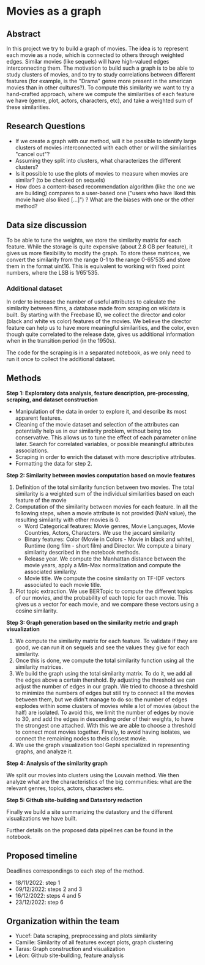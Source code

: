 # Movies as a graph


## Abstract
[//]: # "Abstract: A 150 word description of the project idea and goals. What’s the motivation behind your project? What story would you like to tell, and why?"
In this project we try to build a graph of movies. The idea is to represent each movie as a node, which is connected to others through weighted edges. Similar movies (like sequels) will have high-valued edges interconnecting them. The motivation to build such a graph is to be able to study clusters of movies, and to try to study correlations between different features (for example, is the "Drama" genre more present in the american movies than in other cultures?). To compute this similarity we want to try a hand-crafted approach, where we compute the similarities of each feature we have (genre, plot, actors, characters, etc), and take a weighted sum of these similarities.

## Research Questions
[//]: # "Research Questions: A list of research questions you would like to address during the project."
* If we create a graph with our method, will it be possible to identify large clusters of movies interconnected with each other or will the similarities "cancel out"?
* Assuming they split into clusters, what characterizes the different clusters?
* Is it possible to use the plots of movies to measure when movies are similar? (to be checked on sequels)
* How does a content-based recommendation algorithm (like the one we are building) compares to a user-based one ("users who have liked this movie have also liked [...]") ? What are the biases with one or the other method?


## Data size discussion
[//]: # "Proposed additional datasets (if any): List the additional dataset(s) you want to use (if any), and some ideas on how you expect to get, manage, process, and enrich it/them. Show us that you’ve read the docs and some examples, and that you have a clear idea on what to expect. Discuss data size and format if relevant. It is your responsibility to check that what you propose is feasible."
To be able to tune the weights, we store the similarity matrix for each feature. While the storage is quite expensive (about 2.8 GB per feature), it gives us more flexibility to modify the graph. To store these matrices, we convert the similarity from the range 0-1 to the range 0-65'535 and store them in the format uint16. This is equivalent to working with fixed point numbers, where the LSB is 1/65'535.


### Additional dataset
In order to increase the number of useful attributes to calculate the similarity between films, a database made from scraping on wikidata is built. By starting with the Freebase ID, we collect the director and color (black and white vs color) features of the movies. We believe the director feature can help us to have more meaningful similarities, and the color, even though quite correlated to the release date, gives us additional information when in the transition period (in the 1950s). 

The code for the scraping is in a separated notebook, as we only need to run it once to collect the additional dataset.

## Methods

**Step 1: Exploratory data analysis, feature description, pre-processing, scraping, and dataset construction** 

* Manipulation of the data in order to explore it, and describe its most apparent features.
* Cleaning of the movie dataset and selection of the attributes can potentially help us in our similarity problem, without being too conservative. This allows us to tune the effect of each parameter online later. Search for correlated variables, or possible meaningful attributes associations. 
* Scraping in order to enrich the dataset with more descriptive attributes. 
* Formatting the data for step 2. 

**Step 2: Similarity between movies computation based on movie features** 
<ol>
  <li>Definition of the total similarity function between two movies. The total similarity is a weighted sum of the individual similarities based on each feature of the movie 
</li>
  <li>Computation of the similarity between movies for each feature. In all the following steps, when a movie attribute is not provided (NaN value), the resulting similarity with other movies is 0.
  <ul>
  <li>Word Categorical features: Movie genres, Movie Languages, Movie Countries, Actors, Characters. We use the jaccard similarity</li>
  <li>Binary features: Color (Movie in Colors - Movie in black and white), Runtime (long film - short film) and Director. We compute a binary similarity described in the notebook methods.</li>
  <li>Release year. We compute the Manhattan distance between the movie years, apply a Min-Max normalization and compute the associated similarity.
</li>
  <li>Movie title. We compute the cosine similarity on TF-IDF vectors associated to each movie title.
</li>
</ul></li>
  <li>Plot topic extraction. We use BERTopic to compute the different topics of our movies, and the probability of each topic for each movie. This gives us a vector for each movie, and we compare these vectors using a cosine similarity.
</li>
</ol>

**Step 3: Graph generation based on the similarity metric and graph visualization**
<ol>
  <li> We compute the similarity matrix for each feature. To validate if they are good, we can run it on sequels and see the values they give for each similarity.
</li>
  <li> Once this is done, we compute the total similarity function using all the similarity matrices.
</li>
  <li> We build the graph using the total similarity matrix. To do it, we add all the edges above a certain thershold. By adjusting the threshold we can adjust the number of edges in our graph. We tried to choose a threshold to minimize the numbers of edges but still try to connect all the movies between them, but we didn't manage to do so: the number of edges explodes within some clusters of movies while a lot of movies (about the half) are isolated. To avoid this, we limit the number of edges by movie to 30, and add the edges in descending order of their weights, to have the strongest one attached. With this we are able to choose a threshold to connect most movies together. Finally, to avoid having isolates, we connect the remaining nodes to theis closest movie.
</li>
  <li>We use the graph visualization tool Gephi specialized in representing graphs, and analyze it.
</li>
</ol>

**Step 4: Analysis of the similarity graph**

We split our movies into clusters using the Louvain method. We then analyze what are the characteristics of the big communities: what are the relevant genres, topics, actors, characters etc.


**Step 5: Github site-building and Datastory redaction**

Finally we build a site summarizing the datastory and the different visualizations we have built.

Further details on the proposed data pipelines can be found in the notebook.


## Proposed timeline
Deadlines correspondings to each step of the method.
* 18/11/2022: step 1
* 09/12/2022: steps 2 and 3
* 16/12/2022: steps 4 and 5
* 23/12/2022: step 6


## Organization within the team
[//]: # "A list of internal milestones up until project Milestone P3."

* Yucef: Data scraping, preprocessing and plots similarity
* Camille: Similarity of all features except plots, graph clustering
* Taras: Graph construction and visualization
* Léon: Github site-building, feature analysis
